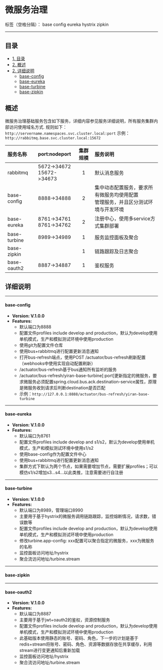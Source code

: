 ﻿# 微服务治理

标签（空格分隔）： base config eureka hystrix zipkin

---

## 目录

-   [1. 目录](#目录)
-   [2. 概述](#概述)
-   [2. 详细说明](#详细说明)
    - [base-config](#base-config)
    - [base-eureka](#base-eureka)
    - [base-turbine](#base-turbine)
    - [base-zipkin](#base-zipkin)

## 概述

微服务治理基础服务包含如下服务，详细内容参见服务详细说明，所有服务集群内部访问使用域名方式.
规则如下：`http://servername.namespaces.svc.cluster.local:port`
示例：`http://rabbitmq.base.svc.cluster.local:15672`

|服务名称|port:nodeport|集群规模|服务说明|
|:-|:-|:-:|:-|
|rabbitmq|5672->34672<br>15672->34673|1|默认消息服务|
|base-config|8888->34888|2|集中动态配置服务，要求所有微服务均使用配置<br>管理服务，并且区分测试环境与开发环境|
|base-eureka|8761->34761<br>8761->34762|2|注册中心，使用多service方式集群部署|
|base-turbine|8989->34989|1|服务监控面板及聚合|
|base-zipkin||1|链路跟踪及日志聚合|
|base-oauth2|8887->34887|1|鉴权服务|

## 详细说明

---
#### base-config
-   **Version: V.1.0.0**
-   **Features:**
    -   默认端口为8888
    -   配置文件profiles include develop and production，默认为develop使用单机模式，生产和模拟测试环境中使用production
    -   使用git为配置文件仓库
    -   使用bus+rabbitmq进行配置更新消息通知
    -   打开bus-refresh端点，使用POST /actuator/bus-refresh刷新配置（webhooks中使用实现自动配置刷新）
    -   /actuator/bus-refresh基于bus通知所有监听的服务
    -   /actuator/bus-refresh/yiran-base-turbine[:port]更新指定的微服务，要求微服务必须配置spring.cloud.bus.ack.destination-service属性，原理是微服务收到请求后判断destination是否匹配
    -   示例：`http://127.0.0.1:8888/actuator/bus-refresh/yiran-base-turbine`

---

#### base-eureka
-   **Version: V.1.0.0**
-   **Features:**
    -   默认端口为8761
    -   配置文件profiles include develop and s1/s2，默认为develop使用单机模式，生产和模拟测试环境中使用s1/s2
    -   使用base-config作为配置文件中心
    -   使用bus+rabbitmq进行配置更新消息通知
    -   集群方式下默认为两个节点，如果需要增加节点，需要扩展profiles；可以模仿s1/s2增加s3...s4...以此类推，注意需要进行自注册

---
#### base-turbine
-   **Version: V.1.0.0**
-   **Features:**
    -   默认端口为8989，管理端口8990
    -   主要用于基于hystrix的微服务调用链路跟踪，监控熔断情况，请求数，错误数等
    -   配置文件profiles include develop and production，默认为develop使用单机模式，生产和模拟测试环境中使用production
    -   修改turbine.app-config: xxx配置可以聚合指定的微服务，xxx为微服务的名称
    -   监控面板访问地址/hystrix
    -   聚合流访问地址/turbine.stream

---
#### base-zipkin


---
#### base-oauth2
-   **Version: V.1.0.0**
-   **Features:**
    -   默认端口为8887
    -   主要用于基于jwt+oauth2的鉴权，资源控制服务
    -   配置文件profiles include develop and production，默认为develop使用单机模式，生产和模拟测试环境中使用production
    -   此基础版本使用静态的账号、密码、角色，下一步的计划是基于redis+stream将账号、密码、角色、资源等数据存放在共享缓存，利用stream进行变更通知后重新加载
    -   监控面板访问地址/hystrix
    -   聚合流访问地址/turbine.stream